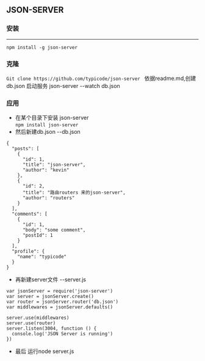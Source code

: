 ## JSON-SERVER

### 安装
------

`npm install -g json-server`

### 克隆

`Git clone https://github.com/typicode/json-server `
 依据readme.md,创建db.json 
 启动服务 json-server --watch db.json
 
 ### 应用
 + 在某个目录下安装 json-server   
 `npm install json-server`
 + 然后新建db.json
 --db.json
```
{
  "posts": [
    {
      "id": 1,
      "title": "json-server",
      "author": "kevin"
    },
    {
      "id": 2,
      "title": "路由routers 来的json-server",
      "author": "routers"
    }
  ],
  "comments": [
    {
      "id": 1,
      "body": "some comment",
      "postId": 1
    }
  ],
  "profile": {
    "name": "typicode"
  }
}
```
+ 再新建server文件
--server.js
```
var jsonServer = require('json-server')
var server = jsonServer.create()
var router = jsonServer.router('db.json')
var middlewares = jsonServer.defaults()

server.use(middlewares)
server.use(router)
server.listen(3004, function () {
  console.log('JSON Server is running')
})
```
+ 最后 运行node server.js
